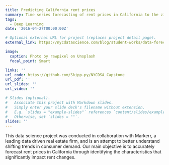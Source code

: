 ```yaml
---
title: Predicting California rent prices
summary: Time series forecasting of rent prices in California to the zip code granularity using tree-based models
tags:
  - Deep Learning
date: '2016-04-27T00:00:00Z'

# Optional external URL for project (replaces project detail page).
external_link: https://nycdatascience.com/blog/student-works/data-forecasting-zillow-rent-index-in-california/

image:
  caption: Photo by rawpixel on Unsplash
  focal_point: Smart

links: ''
url_code: https://github.com/Skipp-py/NYCDSA_Capstone
url_pdf: ''
url_slides: ''
url_video: ''

# Slides (optional).
#   Associate this project with Markdown slides.
#   Simply enter your slide deck's filename without extension.
#   E.g. `slides = "example-slides"` references `content/slides/example-slides.md`.
#   Otherwise, set `slides = ""`.
slides: ''
---
```


This data science project was conducted in collaboration with Markerr, a leading data driven real estate firm, and is an attempt to better understand shifting trends in consumer demand. Our main objective is to accurately forecast rent prices in California through identifying the characteristics that significantly impact rent changes.

